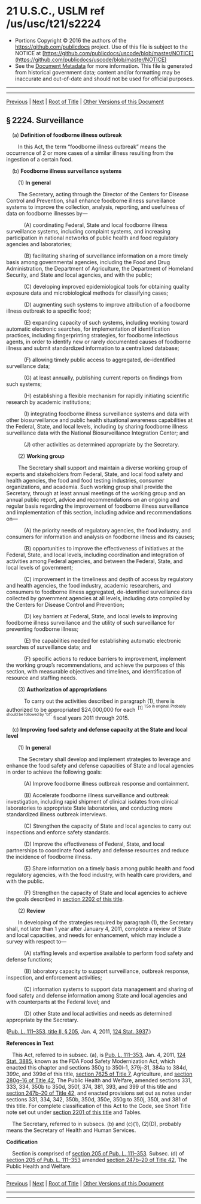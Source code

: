 ---
---

# 21 U.S.C., USLM ref /us/usc/t21/s2224

* Portions Copyright © 2016 the authors of the https://github.com/publicdocs project.
  Use of this file is subject to the NOTICE at [https://github.com/publicdocs/uscode/blob/master/NOTICE](https://github.com/publicdocs/uscode/blob/master/NOTICE)
* See the [Document Metadata](././../../../../..//README.md) for more information.
  This file is generated from historical government data; content and/or formatting may be inaccurate and out-of-date and should not be used for official purposes.

----------
----------

[Previous](./../../../../..//us/usc/t21/ch27/schII/m__us_usc_t21_s2223.md) | [Next](./../../../../..//us/usc/t21/ch27/schII/m__us_usc_t21_s2225.md) | [Root of Title](./../../../../../) | [Other Versions of this Document](https://publicdocs.github.io/go/links?ns=uslm&ref=%2Fus%2Fusc%2Ft21%2Fs2224)

## § 2224. Surveillance

    (a) __Definition of foodborne illness outbreak__ 

        In this Act, the term “foodborne illness outbreak” means the occurrence of 2 or more cases of a similar illness resulting from the ingestion of a certain food.

    (b) __Foodborne illness surveillance systems__ 

        (1) __In general__ 

        The Secretary, acting through the Director of the Centers for Disease Control and Prevention, shall enhance foodborne illness surveillance systems to improve the collection, analysis, reporting, and usefulness of data on foodborne illnesses by—

            (A) coordinating Federal, State and local foodborne illness surveillance systems, including complaint systems, and increasing participation in national networks of public health and food regulatory agencies and laboratories;

            (B) facilitating sharing of surveillance information on a more timely basis among governmental agencies, including the Food and Drug Administration, the Department of Agriculture, the Department of Homeland Security, and State and local agencies, and with the public;

            (C) developing improved epidemiological tools for obtaining quality exposure data and microbiological methods for classifying cases;

            (D) augmenting such systems to improve attribution of a foodborne illness outbreak to a specific food;

            (E) expanding capacity of such systems, including working toward automatic electronic searches, for implementation of identification practices, including fingerprinting strategies, for foodborne infectious agents, in order to identify new or rarely documented causes of foodborne illness and submit standardized information to a centralized database;

            (F) allowing timely public access to aggregated, de-identified surveillance data;

            (G) at least annually, publishing current reports on findings from such systems;

            (H) establishing a flexible mechanism for rapidly initiating scientific research by academic institutions;

            (I) integrating foodborne illness surveillance systems and data with other biosurveillance and public health situational awareness capabilities at the Federal, State, and local levels, including by sharing foodborne illness surveillance data with the National Biosurveillance Integration Center; and

            (J) other activities as determined appropriate by the Secretary.

        (2) __Working group__ 

        The Secretary shall support and maintain a diverse working group of experts and stakeholders from Federal, State, and local food safety and health agencies, the food and food testing industries, consumer organizations, and academia. Such working group shall provide the Secretary, through at least annual meetings of the working group and an annual public report, advice and recommendations on an ongoing and regular basis regarding the improvement of foodborne illness surveillance and implementation of this section, including advice and recommendations on—

            (A) the priority needs of regulatory agencies, the food industry, and consumers for information and analysis on foodborne illness and its causes;

            (B) opportunities to improve the effectiveness of initiatives at the Federal, State, and local levels, including coordination and integration of activities among Federal agencies, and between the Federal, State, and local levels of government;

            (C) improvement in the timeliness and depth of access by regulatory and health agencies, the food industry, academic researchers, and consumers to foodborne illness aggregated, de-identified surveillance data collected by government agencies at all levels, including data compiled by the Centers for Disease Control and Prevention;

            (D) key barriers at Federal, State, and local levels to improving foodborne illness surveillance and the utility of such surveillance for preventing foodborne illness;

            (E) the capabilities needed for establishing automatic electronic searches of surveillance data; and

            (F) specific actions to reduce barriers to improvement, implement the working group’s recommendations, and achieve the purposes of this section, with measurable objectives and timelines, and identification of resource and staffing needs.

        (3) __Authorization of appropriations__ 

            To carry out the activities described in paragraph (1), there is authorized to be appropriated $24,000,000 for each  <sup>\[1\]</sup>  <sup><sup> 1 So in original. Probably should be followed by “of”. </sup></sup>  fiscal years 2011 through 2015.

    (c) __Improving food safety and defense capacity at the State and local level__ 

        (1) __In general__ 

        The Secretary shall develop and implement strategies to leverage and enhance the food safety and defense capacities of State and local agencies in order to achieve the following goals:

            (A) Improve foodborne illness outbreak response and containment.

            (B) Accelerate foodborne illness surveillance and outbreak investigation, including rapid shipment of clinical isolates from clinical laboratories to appropriate State laboratories, and conducting more standardized illness outbreak interviews.

            (C) Strengthen the capacity of State and local agencies to carry out inspections and enforce safety standards.

            (D) Improve the effectiveness of Federal, State, and local partnerships to coordinate food safety and defense resources and reduce the incidence of foodborne illness.

            (E) Share information on a timely basis among public health and food regulatory agencies, with the food industry, with health care providers, and with the public.

            (F) Strengthen the capacity of State and local agencies to achieve the goals described in [section 2202 of this title][/us/usc/t21/s2202].

        (2) __Review__ 

        In developing of the strategies required by paragraph (1), the Secretary shall, not later than 1 year after January 4, 2011, complete a review of State and local capacities, and needs for enhancement, which may include a survey with respect to—

            (A) staffing levels and expertise available to perform food safety and defense functions;

            (B) laboratory capacity to support surveillance, outbreak response, inspection, and enforcement activities;

            (C) information systems to support data management and sharing of food safety and defense information among State and local agencies and with counterparts at the Federal level; and

            (D) other State and local activities and needs as determined appropriate by the Secretary.

([Pub. L. 111–353, title II, § 205][/us/pl/111/353/s205], Jan. 4, 2011, [124 Stat. 3937][/us/stat/124/3937].)

 __References in Text__ 

    This Act, referred to in subsec. (a), is [Pub. L. 111–353][/us/pl/111/353], Jan. 4, 2011, [124 Stat. 3885][/us/stat/124/3885], known as the FDA Food Safety Modernization Act, which enacted this chapter and sections 350g to 350l–1, 379j–31, 384a to 384d, 399c, and 399d of this title, [section 7625 of Title 7][/us/usc/t7/s7625], Agriculture, and [section 280g–16 of Title 42][/us/usc/t42/s280g–16], The Public Health and Welfare, amended sections 331, 333, 334, 350b to 350d, 350f, 374, 381, 393, and 399 of this title and [section 247b–20 of Title 42][/us/usc/t42/s247b–20], and enacted provisions set out as notes under sections 331, 334, 342, 350b, 350d, 350e, 350g to 350j, 350l, and 381 of this title. For complete classification of this Act to the Code, see Short Title note set out under [section 2201 of this title][/us/usc/t21/s2201] and Tables.

    The Secretary, referred to in subsecs. (b) and (c)(1), (2)(D), probably means the Secretary of Health and Human Services.

 __Codification__ 

    Section is comprised of [section 205 of Pub. L. 111–353][/us/pl/111/353/s205]. Subsec. (d) of [section 205 of Pub. L. 111–353][/us/pl/111/353/s205] amended [section 247b–20 of Title 42][/us/usc/t42/s247b–20], The Public Health and Welfare.

----------

[Previous](./../../../../..//us/usc/t21/ch27/schII/m__us_usc_t21_s2223.md) | [Next](./../../../../..//us/usc/t21/ch27/schII/m__us_usc_t21_s2225.md) | [Root of Title](./../../../../../) | [Other Versions of this Document](https://publicdocs.github.io/go/links?ns=uslm&ref=%2Fus%2Fusc%2Ft21%2Fs2224)

----------
----------

[/us/usc/t21/s2202]: https://publicdocs.github.io/go/links?ns=uslm&ref=%2Fus%2Fusc%2Ft21%2Fs2202
[/us/pl/111/353/s205]: https://publicdocs.github.io/go/links?ns=uslm&ref=%2Fus%2Fpl%2F111%2F353%2Fs205
[/us/stat/124/3937]: https://publicdocs.github.io/go/links?ns=uslm&ref=%2Fus%2Fstat%2F124%2F3937
[/us/pl/111/353]: https://publicdocs.github.io/go/links?ns=uslm&ref=%2Fus%2Fpl%2F111%2F353
[/us/stat/124/3885]: https://publicdocs.github.io/go/links?ns=uslm&ref=%2Fus%2Fstat%2F124%2F3885
[/us/usc/t7/s7625]: https://publicdocs.github.io/go/links?ns=uslm&ref=%2Fus%2Fusc%2Ft7%2Fs7625
[/us/usc/t42/s280g–16]: https://publicdocs.github.io/go/links?ns=uslm&ref=%2Fus%2Fusc%2Ft42%2Fs280g%E2%80%9316
[/us/usc/t42/s247b–20]: https://publicdocs.github.io/go/links?ns=uslm&ref=%2Fus%2Fusc%2Ft42%2Fs247b%E2%80%9320
[/us/usc/t21/s2201]: https://publicdocs.github.io/go/links?ns=uslm&ref=%2Fus%2Fusc%2Ft21%2Fs2201
[/us/pl/111/353/s205]: https://publicdocs.github.io/go/links?ns=uslm&ref=%2Fus%2Fpl%2F111%2F353%2Fs205
[/us/pl/111/353/s205]: https://publicdocs.github.io/go/links?ns=uslm&ref=%2Fus%2Fpl%2F111%2F353%2Fs205
[/us/usc/t42/s247b–20]: https://publicdocs.github.io/go/links?ns=uslm&ref=%2Fus%2Fusc%2Ft42%2Fs247b%E2%80%9320


